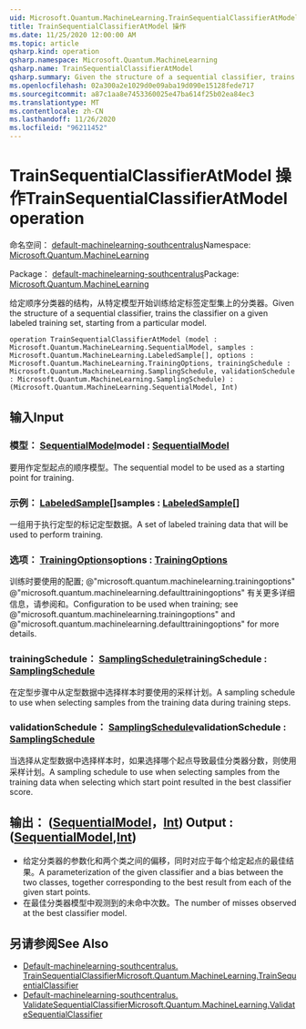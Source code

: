 ```yaml
---
uid: Microsoft.Quantum.MachineLearning.TrainSequentialClassifierAtModel
title: TrainSequentialClassifierAtModel 操作
ms.date: 11/25/2020 12:00:00 AM
ms.topic: article
qsharp.kind: operation
qsharp.namespace: Microsoft.Quantum.MachineLearning
qsharp.name: TrainSequentialClassifierAtModel
qsharp.summary: Given the structure of a sequential classifier, trains the classifier on a given labeled training set, starting from a particular model.
ms.openlocfilehash: 02a300a2e1029d0e09aba19d090e15128fede717
ms.sourcegitcommit: a87c1aa8e7453360025e47ba614f25b02ea84ec3
ms.translationtype: MT
ms.contentlocale: zh-CN
ms.lasthandoff: 11/26/2020
ms.locfileid: "96211452"
---
```

# <a name="trainsequentialclassifieratmodel-operation"></a><span data-ttu-id="7a04a-102">TrainSequentialClassifierAtModel 操作</span><span class="sxs-lookup"><span data-stu-id="7a04a-102">TrainSequentialClassifierAtModel operation</span></span>

<span data-ttu-id="7a04a-103">命名空间： [default-machinelearning-southcentralus](xref:Microsoft.Quantum.MachineLearning)</span><span class="sxs-lookup"><span data-stu-id="7a04a-103">Namespace: [Microsoft.Quantum.MachineLearning](xref:Microsoft.Quantum.MachineLearning)</span></span>

<span data-ttu-id="7a04a-104">Package： [default-machinelearning-southcentralus](https://nuget.org/packages/Microsoft.Quantum.MachineLearning)</span><span class="sxs-lookup"><span data-stu-id="7a04a-104">Package: [Microsoft.Quantum.MachineLearning](https://nuget.org/packages/Microsoft.Quantum.MachineLearning)</span></span>


<span data-ttu-id="7a04a-105">给定顺序分类器的结构，从特定模型开始训练给定标签定型集上的分类器。</span><span class="sxs-lookup"><span data-stu-id="7a04a-105">Given the structure of a sequential classifier, trains the classifier on a given labeled training set, starting from a particular model.</span></span>

```qsharp
operation TrainSequentialClassifierAtModel (model : Microsoft.Quantum.MachineLearning.SequentialModel, samples : Microsoft.Quantum.MachineLearning.LabeledSample[], options : Microsoft.Quantum.MachineLearning.TrainingOptions, trainingSchedule : Microsoft.Quantum.MachineLearning.SamplingSchedule, validationSchedule : Microsoft.Quantum.MachineLearning.SamplingSchedule) : (Microsoft.Quantum.MachineLearning.SequentialModel, Int)
```


## <a name="input"></a><span data-ttu-id="7a04a-106">输入</span><span class="sxs-lookup"><span data-stu-id="7a04a-106">Input</span></span>

### <a name="model--sequentialmodel"></a><span data-ttu-id="7a04a-107">模型： [SequentialModel](xref:Microsoft.Quantum.MachineLearning.SequentialModel)</span><span class="sxs-lookup"><span data-stu-id="7a04a-107">model : [SequentialModel](xref:Microsoft.Quantum.MachineLearning.SequentialModel)</span></span>

<span data-ttu-id="7a04a-108">要用作定型起点的顺序模型。</span><span class="sxs-lookup"><span data-stu-id="7a04a-108">The sequential model to be used as a starting point for training.</span></span>


### <a name="samples--labeledsample"></a><span data-ttu-id="7a04a-109">示例： [LabeledSample](xref:Microsoft.Quantum.MachineLearning.LabeledSample)[]</span><span class="sxs-lookup"><span data-stu-id="7a04a-109">samples : [LabeledSample](xref:Microsoft.Quantum.MachineLearning.LabeledSample)[]</span></span>

<span data-ttu-id="7a04a-110">一组用于执行定型的标记定型数据。</span><span class="sxs-lookup"><span data-stu-id="7a04a-110">A set of labeled training data that will be used to perform training.</span></span>


### <a name="options--trainingoptions"></a><span data-ttu-id="7a04a-111">选项： [TrainingOptions](xref:Microsoft.Quantum.MachineLearning.TrainingOptions)</span><span class="sxs-lookup"><span data-stu-id="7a04a-111">options : [TrainingOptions](xref:Microsoft.Quantum.MachineLearning.TrainingOptions)</span></span>

<span data-ttu-id="7a04a-112">训练时要使用的配置; @"microsoft.quantum.machinelearning.trainingoptions" @"microsoft.quantum.machinelearning.defaulttrainingoptions" 有关更多详细信息，请参阅和。</span><span class="sxs-lookup"><span data-stu-id="7a04a-112">Configuration to be used when training; see @"microsoft.quantum.machinelearning.trainingoptions" and @"microsoft.quantum.machinelearning.defaulttrainingoptions" for more details.</span></span>


### <a name="trainingschedule--samplingschedule"></a><span data-ttu-id="7a04a-113">trainingSchedule： [SamplingSchedule](xref:Microsoft.Quantum.MachineLearning.SamplingSchedule)</span><span class="sxs-lookup"><span data-stu-id="7a04a-113">trainingSchedule : [SamplingSchedule](xref:Microsoft.Quantum.MachineLearning.SamplingSchedule)</span></span>

<span data-ttu-id="7a04a-114">在定型步骤中从定型数据中选择样本时要使用的采样计划。</span><span class="sxs-lookup"><span data-stu-id="7a04a-114">A sampling schedule to use when selecting samples from the training data during training steps.</span></span>


### <a name="validationschedule--samplingschedule"></a><span data-ttu-id="7a04a-115">validationSchedule： [SamplingSchedule](xref:Microsoft.Quantum.MachineLearning.SamplingSchedule)</span><span class="sxs-lookup"><span data-stu-id="7a04a-115">validationSchedule : [SamplingSchedule](xref:Microsoft.Quantum.MachineLearning.SamplingSchedule)</span></span>

<span data-ttu-id="7a04a-116">当选择从定型数据中选择样本时，如果选择哪个起点导致最佳分类器分数，则使用采样计划。</span><span class="sxs-lookup"><span data-stu-id="7a04a-116">A sampling schedule to use when selecting samples from the training data when selecting which start point resulted in the best classifier score.</span></span>



## <a name="output--sequentialmodelint"></a><span data-ttu-id="7a04a-117">输出： ([SequentialModel](xref:Microsoft.Quantum.MachineLearning.SequentialModel)，[Int](xref:microsoft.quantum.lang-ref.int)) </span><span class="sxs-lookup"><span data-stu-id="7a04a-117">Output : ([SequentialModel](xref:Microsoft.Quantum.MachineLearning.SequentialModel),[Int](xref:microsoft.quantum.lang-ref.int))</span></span>

- <span data-ttu-id="7a04a-118">给定分类器的参数化和两个类之间的偏移，同时对应于每个给定起点的最佳结果。</span><span class="sxs-lookup"><span data-stu-id="7a04a-118">A parameterization of the given classifier and a bias between the two classes, together corresponding to the best result from each of the given start points.</span></span>
- <span data-ttu-id="7a04a-119">在最佳分类器模型中观测到的未命中次数。</span><span class="sxs-lookup"><span data-stu-id="7a04a-119">The number of misses observed at the best classifier model.</span></span>

## <a name="see-also"></a><span data-ttu-id="7a04a-120">另请参阅</span><span class="sxs-lookup"><span data-stu-id="7a04a-120">See Also</span></span>

- [<span data-ttu-id="7a04a-121">Default-machinelearning-southcentralus. TrainSequentialClassifier</span><span class="sxs-lookup"><span data-stu-id="7a04a-121">Microsoft.Quantum.MachineLearning.TrainSequentialClassifier</span></span>](xref:Microsoft.Quantum.MachineLearning.TrainSequentialClassifier)
- [<span data-ttu-id="7a04a-122">Default-machinelearning-southcentralus. ValidateSequentialClassifier</span><span class="sxs-lookup"><span data-stu-id="7a04a-122">Microsoft.Quantum.MachineLearning.ValidateSequentialClassifier</span></span>](xref:Microsoft.Quantum.MachineLearning.ValidateSequentialClassifier)
